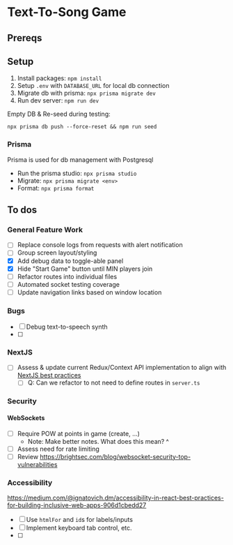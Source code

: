 # Text-To-Song Game

## Prereqs

## Setup

1. Install packages: `npm install`
2. Setup `.env` with `DATABASE_URL` for local db connection
3. Migrate db with prisma: `npx prisma migrate dev`
4. Run dev server: `npm run dev`

Empty DB & Re-seed during testing: 
```
npx prisma db push --force-reset && npm run seed
```

### Prisma 

Prisma is used for db management with Postgresql

- Run the prisma studio: `npx prisma studio`
- Migrate: `npx prisma migrate <env>`
- Format: `npx prisma format`

## To dos

### General Feature Work

- [ ] Replace console logs from requests with alert notification
- [ ] Group screen layout/styling
- [x] Add debug data to toggle-able panel
- [x] Hide "Start Game" button until MIN players join
- [ ] Refactor routes into individual files
- [ ] Automated socket testing coverage
- [ ] Update navigation links based on window location

### Bugs

- [ ] Debug text-to-speech synth
- [ ] 

### NextJS

- [ ] Assess & update current Redux/Context API implementation to align with [NextJS best practices](https://redux.js.org/usage/nextjs)
  - [ ] Q: Can we refactor to not need to define routes in `server.ts`

### Security

#### WebSockets

- [ ] Require POW at points in game (create, ...)
  - Note: Make better notes. What does this mean? ^
- [ ] Assess need for rate limiting
- [ ] Review https://brightsec.com/blog/websocket-security-top-vulnerabilities 

### Accessibility 

https://medium.com/@ignatovich.dm/accessibility-in-react-best-practices-for-building-inclusive-web-apps-906d1cbedd27

- [ ] Use `htmlFor` and `id`s for labels/inputs
- [ ] Implement keyboard tab control, etc.
- [ ] 